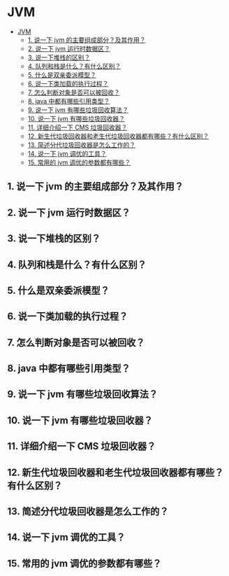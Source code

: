 # JVM

<!-- TOC -->

- [JVM](#jvm)
    - [1. 说一下 jvm 的主要组成部分？及其作用？](#1-说一下-jvm-的主要组成部分及其作用)
    - [2. 说一下 jvm 运行时数据区？](#2-说一下-jvm-运行时数据区)
    - [3. 说一下堆栈的区别？](#3-说一下堆栈的区别)
    - [4. 队列和栈是什么？有什么区别？](#4-队列和栈是什么有什么区别)
    - [5. 什么是双亲委派模型？](#5-什么是双亲委派模型)
    - [6. 说一下类加载的执行过程？](#6-说一下类加载的执行过程)
    - [7. 怎么判断对象是否可以被回收？](#7-怎么判断对象是否可以被回收)
    - [8. java 中都有哪些引用类型？](#8-java-中都有哪些引用类型)
    - [9. 说一下 jvm 有哪些垃圾回收算法？](#9-说一下-jvm-有哪些垃圾回收算法)
    - [10. 说一下 jvm 有哪些垃圾回收器？](#10-说一下-jvm-有哪些垃圾回收器)
    - [11. 详细介绍一下 CMS 垃圾回收器？](#11-详细介绍一下-cms-垃圾回收器)
    - [12. 新生代垃圾回收器和老生代垃圾回收器都有哪些？有什么区别？](#12-新生代垃圾回收器和老生代垃圾回收器都有哪些有什么区别)
    - [13. 简述分代垃圾回收器是怎么工作的？](#13-简述分代垃圾回收器是怎么工作的)
    - [14. 说一下 jvm 调优的工具？](#14-说一下-jvm-调优的工具)
    - [15. 常用的 jvm 调优的参数都有哪些？](#15-常用的-jvm-调优的参数都有哪些)

<!-- /TOC -->

## 1. 说一下 jvm 的主要组成部分？及其作用？

## 2. 说一下 jvm 运行时数据区？

## 3. 说一下堆栈的区别？

## 4. 队列和栈是什么？有什么区别？

## 5. 什么是双亲委派模型？

## 6. 说一下类加载的执行过程？

## 7. 怎么判断对象是否可以被回收？

## 8. java 中都有哪些引用类型？

## 9. 说一下 jvm 有哪些垃圾回收算法？

## 10. 说一下 jvm 有哪些垃圾回收器？

## 11. 详细介绍一下 CMS 垃圾回收器？

## 12. 新生代垃圾回收器和老生代垃圾回收器都有哪些？有什么区别？

## 13. 简述分代垃圾回收器是怎么工作的？

## 14. 说一下 jvm 调优的工具？

## 15. 常用的 jvm 调优的参数都有哪些？
